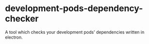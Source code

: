 # development-pods-dependency-checker

A tool which checks your development pods' dependencies written in electron.
